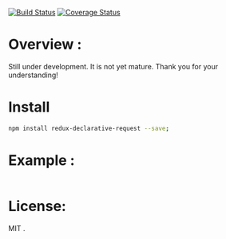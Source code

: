 [![Build Status](https://travis-ci.org/abdennour/redux-declarative-request.svg?branch=master)](https://travis-ci.org/abdennour/redux-declarative-request)
[![Coverage Status](https://coveralls.io/repos/github/abdennour/redux-declarative-request/badge.svg?branch=master)](https://coveralls.io/github/abdennour/redux-declarative-request?branch=master)

# Overview :

Still under development. It is not yet mature. Thank you for your understanding!

# Install

```bash
npm install redux-declarative-request --save;
```

# Example :

```js

```

# License:

MIT .
